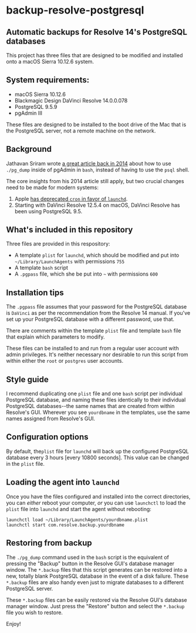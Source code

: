 # backup-resolve-postgresql
## Automatic backups for Resolve 14's PostgreSQL databases

This project has three files that are designed to be modified and installed onto a macOS Sierra 10.12.6 system.

## System requirements:
* macOS Sierra 10.12.6
* Blackmagic Design DaVinci Resolve 14.0.0.078
* PostgreSQL 9.5.9
* pgAdmin III
	
These files are designed to be installed to the boot drive of the Mac that is the PostgreSQL server, not a remote machine on the network.

## Background

Jathavan Sriram wrote [a great article back in 2014](http://jathavansriram.github.io/2014/04/20/davinci-resolve-how-to-backup-optimize/) about how to use `./pg_dump` inside of pgAdmin in `bash`, instead of having to use the `psql` shell. 

The core insights from his 2014 article still apply, but two crucial changes need to be made for modern systems:
1. Apple [has deprecated `cron` in favor of `launchd`](https://developer.apple.com/library/content/documentation/MacOSX/Conceptual/BPSystemStartup/Chapters/ScheduledJobs.html). 
2. Starting with DaVinci Resolve 12.5.4 on macOS, DaVinci Resolve has been using PostgreSQL 9.5.

## What's included in this repository

Three files are provided in this respository:
* A template `plist` for `launchd`, which should be modified and put into `~/Library/LaunchAgents` with permissions `755`
* A template `bash` script
* A `.pgpass` file, which she be put into `~` with permissions `600`

## Installation tips

The `.pgpass` file assumes that your password for the PostgreSQL database is `DaVinci` as per the recommendation from the Resolve 14 manual. If you've set up your PostgreSQL database with a different password, use that.
	
There are comments within the template `plist` file and template `bash` file that explain which parameters to modify.

These files can be installed to and run from a regular user account with admin privileges. It's neither necessary nor desirable to run this script from within either the `root` or `postgres` user accounts.

## Style guide

I recommend duplicating one `plist` file and one `bash` script per individual PostgreSQL database, and naming these files identically to their individual PostgreSQL databases--the same names that are created from within Resolve's GUI. Wherever you see `yourdbname` in the templates, use the same names assigned from Resolve's GUI.

## Configuration options

By default, the`plist` file for `launchd` will back up the configured PostgreSQL database every 3 hours [every 10800 seconds]. This value can be changed in the `plist` file.

## Loading the agent into `launchd`

Once you have the files configured and installed into the correct directories, you can *either* reboot your computer, *or* you can use `launchctl` to load the `plist` file into `launchd` and start the agent without rebooting:

	launchctl load ~/Library/LaunchAgents/yourdbname.plist
	launchctl start com.resolve.backup.yourdbname

## Restoring from backup

The `./pg_dump` command used in the `bash` script is the equivalent of pressing the "Backup" button in the Resolve GUI's database manager window. The `*.backup` files that this script generates can be restored into a new, totally blank PostgreSQL database in the event of a disk failure. These `*.backup` files are also handy even just to migrate databases to a different PostgreSQL server.

These `*.backup` files can be easily restored via the Resolve GUI's database manager window. Just press the "Restore" button and select the `*.backup` file you wish to restore.

Enjoy!
